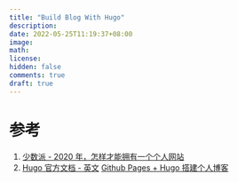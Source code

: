 ```yaml
---
title: "Build Blog With Hugo"
description:
date: 2022-05-25T11:19:37+08:00
image:
math:
license:
hidden: false
comments: true
draft: true
---
```


# 参考

1. [少数派 - 2020 年，怎样才能拥有一个个人网站](https://sspai.com/post/59504)
2. [Hugo 官方文档 - 英文](https://gohugo.io/getting-started/)
   [Github Pages + Hugo 搭建个人博客](https://zz2summer.github.io/github-pages-hugo-%E6%90%AD%E5%BB%BA%E4%B8%AA%E4%BA%BA%E5%8D%9A%E5%AE%A2/#%E9%9B%B6%E6%95%88%E6%9E%9C)
